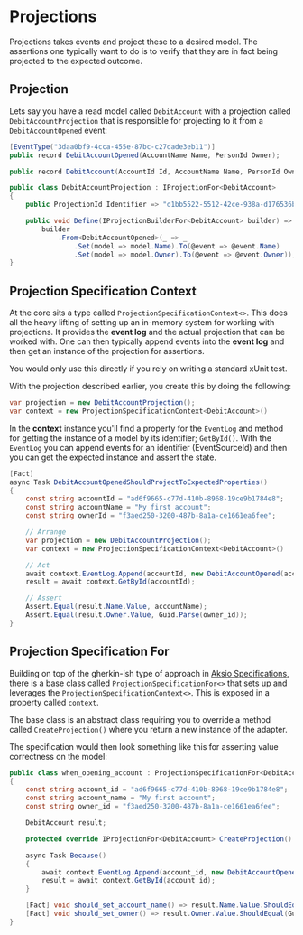 # Projections

Projections takes events and project these to a desired model.
The assertions one typically want to do is to verify that they are in fact being projected
to the expected outcome.

## Projection

Lets say you have a read model called `DebitAccount` with a projection called `DebitAccountProjection` that is responsible
for projecting to it from a `DebitAccountOpened` event:

```csharp
[EventType("3daa0bf9-4cca-455e-87bc-c27dade3eb11")]
public record DebitAccountOpened(AccountName Name, PersonId Owner);

public record DebitAccount(AccountId Id, AccountName Name, PersonId Owner, double? Balance);

public class DebitAccountProjection : IProjectionFor<DebitAccount>
{
    public ProjectionId Identifier => "d1bb5522-5512-42ce-938a-d176536bb01d";

    public void Define(IProjectionBuilderFor<DebitAccount> builder) =>
        builder
            .From<DebitAccountOpened>(_ => _
                .Set(model => model.Name).To(@event => @event.Name)
                .Set(model => model.Owner).To(@event => @event.Owner));
}
```

## Projection Specification Context

At the core sits a type called `ProjectionSpecificationContext<>`. This does all the heavy lifting
of setting up an in-memory system for working with projections. It provides the **event log** and
the actual projection that can be worked with. One can then typically append events into the **event log**
and then get an instance of the projection for assertions.

You would only use this directly if you rely on writing a standard xUnit test.

With the projection described earlier, you create this by doing the following:

```csharp
var projection = new DebitAccountProjection();
var context = new ProjectionSpecificationContext<DebitAccount>()
```

In the **context** instance you'll find a property for the `EventLog` and method for getting the instance of
a model by its identifier; `GetById()`. With the `EventLog` you can append events for an identifier (EventSourceId) and
then you can get the expected instance and assert the state.

```csharp
[Fact]
async Task DebitAccountOpenedShouldProjectToExpectedProperties()
{
    const string accountId = "ad6f9665-c77d-410b-8968-19ce9b1784e8";
    const string accountName = "My first account";
    const string ownerId = "f3aed250-3200-487b-8a1a-ce1661ea6fee";

    // Arrange
    var projection = new DebitAccountProjection();
    var context = new ProjectionSpecificationContext<DebitAccount>()

    // Act
    await context.EventLog.Append(accountId, new DebitAccountOpened(accountName, ownerId));
    result = await context.GetById(accountId);

    // Assert
    Assert.Equal(result.Name.Value, accountName);
    Assert.Equal(result.Owner.Value, Guid.Parse(owner_id));
}
```

## Projection Specification For

Building on top of the gherkin-ish type of approach in [Aksio Specifications](https://github.com/aksio-insurtech/Specifications),
there is a base class called `ProjectionSpecificationFor<>` that sets up and leverages the `ProjectionSpecificationContext<>`.
This is exposed in a property called `context`.

The base class is an abstract class requiring you to override a method called `CreateProjection()` where you return a new instance
of the adapter.

The specification would then look something like this for asserting value correctness on the model:

```csharp
public class when_opening_account : ProjectionSpecificationFor<DebitAccount>
{
    const string account_id = "ad6f9665-c77d-410b-8968-19ce9b1784e8";
    const string account_name = "My first account";
    const string owner_id = "f3aed250-3200-487b-8a1a-ce1661ea6fee";

    DebitAccount result;

    protected override IProjectionFor<DebitAccount> CreateProjection() => new DebitAccountProjection();

    async Task Because()
    {
        await context.EventLog.Append(account_id, new DebitAccountOpened(account_name, owner_id));
        result = await context.GetById(account_id);
    }

    [Fact] void should_set_account_name() => result.Name.Value.ShouldEqual(account_name);
    [Fact] void should_set_owner() => result.Owner.Value.ShouldEqual(Guid.Parse(owner_id));
}
```
